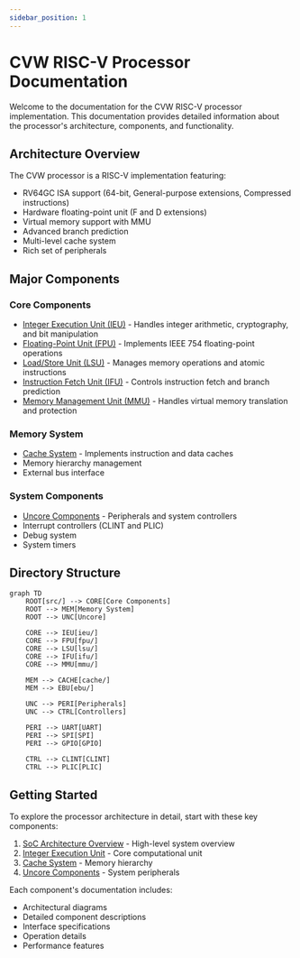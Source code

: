 ```yaml
---
sidebar_position: 1
---
```


# CVW RISC-V Processor Documentation

Welcome to the documentation for the CVW RISC-V processor implementation. This documentation provides detailed information about the processor's architecture, components, and functionality.

## Architecture Overview

The CVW processor is a RISC-V implementation featuring:
- RV64GC ISA support (64-bit, General-purpose extensions, Compressed instructions)
- Hardware floating-point unit (F and D extensions)
- Virtual memory support with MMU
- Advanced branch prediction
- Multi-level cache system
- Rich set of peripherals

## Major Components

### Core Components
- [Integer Execution Unit (IEU)](hardware/ieu-architecture.md) - Handles integer arithmetic, cryptography, and bit manipulation
- [Floating-Point Unit (FPU)](hardware/fpu-architecture.md) - Implements IEEE 754 floating-point operations
- [Load/Store Unit (LSU)](hardware/lsu-architecture.md) - Manages memory operations and atomic instructions
- [Instruction Fetch Unit (IFU)](hardware/ifu-architecture.md) - Controls instruction fetch and branch prediction
- [Memory Management Unit (MMU)](hardware/mmu-architecture.md) - Handles virtual memory translation and protection

### Memory System
- [Cache System](hardware/cache-architecture.md) - Implements instruction and data caches
- Memory hierarchy management
- External bus interface

### System Components
- [Uncore Components](hardware/uncore-architecture.md) - Peripherals and system controllers
- Interrupt controllers (CLINT and PLIC)
- Debug system
- System timers

## Directory Structure

```mermaid
graph TD
    ROOT[src/] --> CORE[Core Components]
    ROOT --> MEM[Memory System]
    ROOT --> UNC[Uncore]
    
    CORE --> IEU[ieu/]
    CORE --> FPU[fpu/]
    CORE --> LSU[lsu/]
    CORE --> IFU[ifu/]
    CORE --> MMU[mmu/]
    
    MEM --> CACHE[cache/]
    MEM --> EBU[ebu/]
    
    UNC --> PERI[Peripherals]
    UNC --> CTRL[Controllers]
    
    PERI --> UART[UART]
    PERI --> SPI[SPI]
    PERI --> GPIO[GPIO]
    
    CTRL --> CLINT[CLINT]
    CTRL --> PLIC[PLIC]
```

## Getting Started

To explore the processor architecture in detail, start with these key components:
1. [SoC Architecture Overview](hardware/soc-architecture.md) - High-level system overview
2. [Integer Execution Unit](hardware/ieu-architecture.md) - Core computational unit
3. [Cache System](hardware/cache-architecture.md) - Memory hierarchy
4. [Uncore Components](hardware/uncore-architecture.md) - System peripherals

Each component's documentation includes:
- Architectural diagrams
- Detailed component descriptions
- Interface specifications
- Operation details
- Performance features

